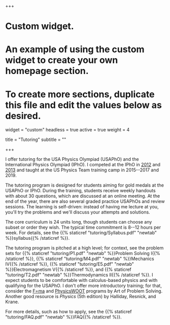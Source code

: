 +++
# Custom widget.
# An example of using the custom widget to create your own homepage section.
# To create more sections, duplicate this file and edit the values below as desired.
widget = "custom"
headless = true
active = true
weight = 4

title = "Tutoring"
subtitle = ""

+++

I offer tutoring for the USA Physics Olympiad (USAPhO) and the International Physics Olympiad (IPhO). I competed at the IPhO in [2012](https://ipho-unofficial.org/timeline/2012/individual) and [2013](https://ipho-unofficial.org/timeline/2013/individual) and taught at the US Physics Team training camp in 2015--2017 and 2019.

The tutoring program is designed for students aiming for gold medals at the USAPhO or IPhO. During the training, students receive weekly handouts with about 30 questions, which are discussed at an online meeting. At the end of the year, there are also several graded practice USAPhOs and review sessions. The learning is self-driven: instead of having me lecture at you, you'll try the problems and we'll discuss your attempts and solutions. 

The core curriculum is 24 units long, though students can choose any subset or order they wish. The typical time commitment is 8--12 hours per week. For details, see the {{% staticref "tutoring/Syllabus.pdf" "newtab" %}}syllabus{{% /staticref %}}. 

The tutoring program is pitched at a high level; for context, see the problem sets for {{% staticref "tutoring/P1.pdf" "newtab" %}}Problem Solving I{{% /staticref %}}, {{% staticref "tutoring/M4.pdf" "newtab" %}}Mechanics IV{{% /staticref %}}, {{% staticref "tutoring/E5.pdf" "newtab" %}}Electromagnetism V{{% /staticref %}}, and {{% staticref "tutoring/T2.pdf" "newtab" %}}Thermodynamics II{{% /staticref %}}. I expect students to be comfortable with calculus-based physics and with qualifying for the USAPhO. I don't offer more introductory training; for that, consider the [F=ma](https://artofproblemsolving.com/school/course/fma) and [PhysicsWOOT](https://artofproblemsolving.com/school/woot-physics) programs by Art of Problem Solving. Another good resource is *Physics* (5th edition) by Halliday, Resnick, and Krane.

For more details, such as how to apply, see the {{% staticref "tutoring/FAQ.pdf" "newtab" %}}FAQ{{% /staticref %}}. 